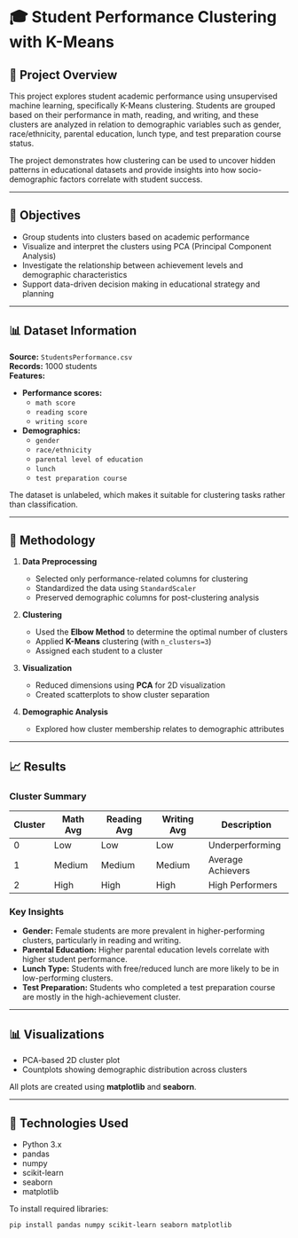 # 🎓 Student Performance Clustering with K-Means

## 📌 Project Overview

This project explores student academic performance using unsupervised machine learning, specifically K-Means clustering. Students are grouped based on their performance in math, reading, and writing, and these clusters are analyzed in relation to demographic variables such as gender, race/ethnicity, parental education, lunch type, and test preparation course status.

The project demonstrates how clustering can be used to uncover hidden patterns in educational datasets and provide insights into how socio-demographic factors correlate with student success.

---

## 🎯 Objectives

- Group students into clusters based on academic performance
- Visualize and interpret the clusters using PCA (Principal Component Analysis)
- Investigate the relationship between achievement levels and demographic characteristics
- Support data-driven decision making in educational strategy and planning

---

## 📊 Dataset Information

**Source:** `StudentsPerformance.csv`  
**Records:** 1000 students  
**Features:**

- **Performance scores:**
  - `math score`
  - `reading score`
  - `writing score`
- **Demographics:**
  - `gender`
  - `race/ethnicity`
  - `parental level of education`
  - `lunch`
  - `test preparation course`

The dataset is unlabeled, which makes it suitable for clustering tasks rather than classification.

---

## 🧠 Methodology

1. **Data Preprocessing**
   - Selected only performance-related columns for clustering
   - Standardized the data using `StandardScaler`
   - Preserved demographic columns for post-clustering analysis

2. **Clustering**
   - Used the **Elbow Method** to determine the optimal number of clusters
   - Applied **K-Means** clustering (with `n_clusters=3`)
   - Assigned each student to a cluster

3. **Visualization**
   - Reduced dimensions using **PCA** for 2D visualization
   - Created scatterplots to show cluster separation

4. **Demographic Analysis**
   - Explored how cluster membership relates to demographic attributes

---

## 📈 Results

### Cluster Summary

| Cluster | Math Avg | Reading Avg | Writing Avg | Description         |
|---------|----------|-------------|-------------|---------------------|
| 0       | Low      | Low         | Low         | Underperforming     |
| 1       | Medium   | Medium      | Medium      | Average Achievers   |
| 2       | High     | High        | High        | High Performers     |

### Key Insights

- **Gender:** Female students are more prevalent in higher-performing clusters, particularly in reading and writing.
- **Parental Education:** Higher parental education levels correlate with higher student performance.
- **Lunch Type:** Students with free/reduced lunch are more likely to be in low-performing clusters.
- **Test Preparation:** Students who completed a test preparation course are mostly in the high-achievement cluster.

---

## 📊 Visualizations

- PCA-based 2D cluster plot
- Countplots showing demographic distribution across clusters

All plots are created using **matplotlib** and **seaborn**.

---

## 🔧 Technologies Used

- Python 3.x
- pandas
- numpy
- scikit-learn
- seaborn
- matplotlib

To install required libraries:

```bash
pip install pandas numpy scikit-learn seaborn matplotlib

